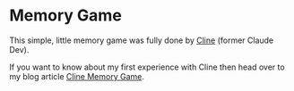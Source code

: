 # Memory Game

This simple, little memory game was fully done by [Cline](https://github.com/cline/cline) (former Claude Dev).

If you want to know about my first experience with Cline then head over to my blog article [Cline Memory Game](https://smart-ai.blog/cline-memory-game).